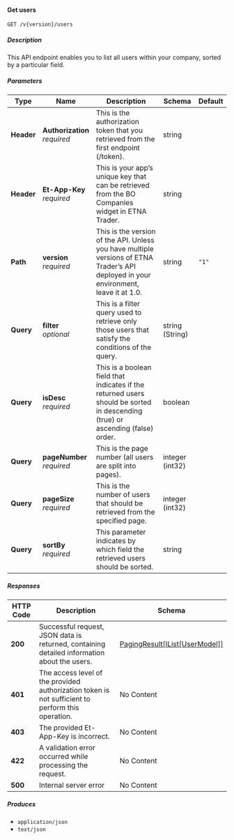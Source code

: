 
<a name="internalusers_getusers"></a>
#### Get users
```
GET /v{version}/users
```


##### Description
This API endpoint enables you to list all users within your company, sorted by a particular field.


##### Parameters

|Type|Name|Description|Schema|Default|
|---|---|---|---|---|
|**Header**|**Authorization**  <br>*required*|This is the authorization token that you retrieved from the first endpoint (/token).|string||
|**Header**|**Et-App-Key**  <br>*required*|This is your app’s unique key that can be retrieved from the BO Companies widget in ETNA Trader.|string||
|**Path**|**version**  <br>*required*|This is the version of the API. Unless you have multiple versions of ETNA Trader’s API deployed in your environment, leave it at 1.0.|string|`"1"`|
|**Query**|**filter**  <br>*optional*|This is a filter query used to retrieve only those users that satisfy the conditions of the query.|string (String)||
|**Query**|**isDesc**  <br>*required*|This is a boolean field that indicates if the returned users should be sorted in descending (true) or ascending (false) order.|boolean||
|**Query**|**pageNumber**  <br>*required*|This is the page number (all users are split into pages).|integer (int32)||
|**Query**|**pageSize**  <br>*required*|This is the number of users that should be retrieved from the specified page.|integer (int32)||
|**Query**|**sortBy**  <br>*required*|This parameter indicates by which field the retrieved users should be sorted.|string||


##### Responses

|HTTP Code|Description|Schema|
|---|---|---|
|**200**|Successful request, JSON data is returned, containing detailed information about the users.|[PagingResult[IList[UserModel]]](#pagingresult-ilist-usermodel)|
|**401**|The access level of the provided authorization token is not sufficient to perform this operation.|No Content|
|**403**|The provided Et-App-Key is incorrect.|No Content|
|**422**|A validation error occurred while processing the request.|No Content|
|**500**|Internal server error|No Content|


##### Produces

* `application/json`
* `text/json`



